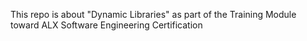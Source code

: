 This repo is about "Dynamic Libraries" as part of the Training Module toward ALX Software Engineering Certification
